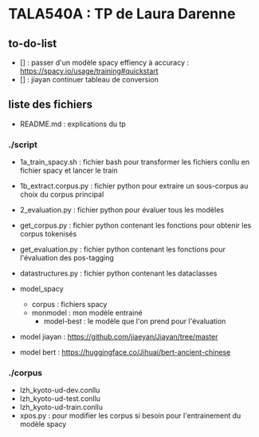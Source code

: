 # TALA540A : TP de Laura Darenne

## to-do-list
- [] : passer d'un modèle spacy effiency à accuracy : https://spacy.io/usage/training#quickstart
- [] : jiayan continuer tableau de conversion

## liste des fichiers
- README.md : explications du tp

### ./script
- 1a_train_spacy.sh : fichier bash pour transformer les fichiers conllu en fichier spacy et lancer le train
- 1b_extract.corpus.py : fichier python pour extraire un sous-corpus au choix du corpus principal
- 2_evaluation.py : fichier python pour évaluer tous les modèles
- get_corpus.py : fichier python contenant les fonctions pour obtenir les corpus tokenisés
- get_evaluation.py : fichier python contenant les fonctions pour l'évaluation des pos-tagging
- datastructures.py : fichier python contenant les dataclasses 

- model_spacy
  - corpus : fichiers spacy
  - monmodel : mon modèle entrainé
    - model-best : le modèle que l'on prend pour l'évaluation
- model jiayan : https://github.com/jiaeyan/Jiayan/tree/master
- model bert : https://huggingface.co/Jihuai/bert-ancient-chinese

### ./corpus
- lzh_kyoto-ud-dev.conllu
- lzh_kyoto-ud-test.conllu
- lzh_kyoto-ud-train.conllu
- xpos.py : pour modifier les corpus si besoin pour l'entrainement du modèle spacy